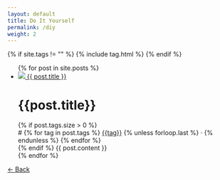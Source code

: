 ```yaml
---
layout: default
title: Do It Yourself
permalink: /diy
weight: 2
---
```


<script src="/js/posts.js" type="text/javascript"></script>
{% if site.tags != "" %}
  {% include tag.html %}
{% endif %}
<ul id="posts">
  {% for post in site.posts %}
    <li class="post {{ post.tags | join: '-tag ' | append: '-tag' }}">
      <a href="{{ post.url }}" onclick="return showPost(this)">
        <img src="{{ post.icon }}">
        <span>{{ post.title }}</span>
      </a>
      <div>
        <h1>{{post.title}}</h1>
        {% if post.tags.size > 0 %}
          <div id="tags"># 
              {% for tag in post.tags %}
                <a href="/diy#{{ tag }}" onclick="return filterPosts('{{ tag }}')">{{tag}}</a>
                {% unless forloop.last %}
                 &middot; 
                {% endunless %}
              {% endfor %}
          </div>
        {% endif %}
        {{ post.content }}
      </div>
    </li>
  {% endfor %}
</ul>
<div id="post"></div>
<div><a id="back-button" href="#" onclick="goBack()">&larr; Back</a></div>
